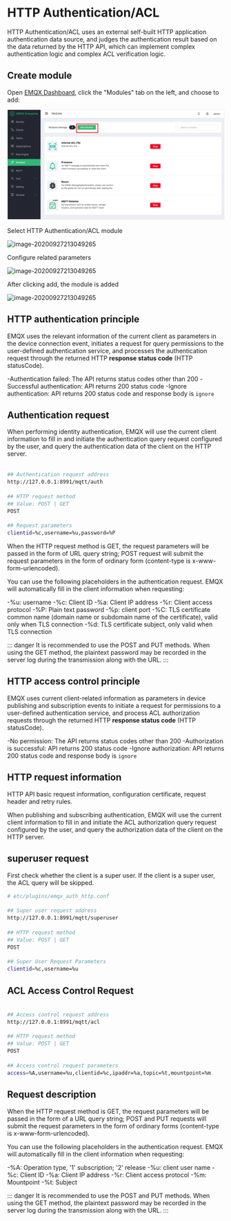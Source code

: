 # HTTP Authentication/ACL

HTTP Authentication/ACL uses an external self-built HTTP application authentication data source, and judges the authentication result based on the data returned by the HTTP API, which can implement complex authentication logic and complex ACL verification logic.

## Create module

Open [EMQX Dashboard](http://127.0.0.1:18083/#/modules), click the "Modules" tab on the left, and choose to add:

![image-20200927213049265](./assets/modules.png)

Select HTTP Authentication/ACL module

![image-20200927213049265](./assets/auth_http2.png)

Configure related parameters

![image-20200927213049265](./assets/auth_http3.png)

After clicking add, the module is added

![image-20200927213049265](./assets/auth_http4.png)


## HTTP authentication principle

EMQX uses the relevant information of the current client as parameters in the device connection event, initiates a request for query permissions to the user-defined authentication service, and processes the authentication request through the returned HTTP **response status code** (HTTP statusCode).

 -Authentication failed: The API returns status codes other than 200
 -Successful authentication: API returns 200 status code
 -Ignore authentication: API returns 200 status code and response body is `ignore`


## Authentication request

When performing identity authentication, EMQX will use the current client information to fill in and initiate the authentication query request configured by the user, and query the authentication data of the client on the HTTP server.

```bash

## Authentication request address
http://127.0.0.1:8991/mqtt/auth

## HTTP request method
## Value: POST | GET
POST

## Request parameters
clientid=%c,username=%u,password=%P
```

When the HTTP request method is GET, the request parameters will be passed in the form of URL query string; POST request will submit the request parameters in the form of ordinary form (content-type is x-www-form-urlencoded).

You can use the following placeholders in the authentication request. EMQX will automatically fill in the client information when requesting:

-%u: username
-%c: Client ID
-%a: Client IP address
-%r: Client access protocol
-%P: Plain text password
-%p: client port
-%C: TLS certificate common name (domain name or subdomain name of the certificate), valid only when TLS connection
-%d: TLS certificate subject, only valid when TLS connection

::: danger
It is recommended to use the POST and PUT methods. When using the GET method, the plaintext password may be recorded in the server log during the transmission along with the URL.
:::


## HTTP access control principle

EMQX uses current client-related information as parameters in device publishing and subscription events to initiate a request for permissions to a user-defined authentication service, and process ACL authorization requests through the returned HTTP **response status code** (HTTP statusCode).

 -No permission: The API returns status codes other than 200
 -Authorization is successful: API returns 200 status code
 -Ignore authorization: API returns 200 status code and response body is `ignore`

## HTTP request information

HTTP API basic request information, configuration certificate, request header and retry rules.

When publishing and subscribing authentication, EMQX will use the current client information to fill in and initiate the ACL authorization query request configured by the user, and query the authorization data of the client on the HTTP server.

## superuser request

First check whether the client is a super user. If the client is a super user, the ACL query will be skipped.

```bash
# etc/plugins/emqx_auth_http.conf

## Super user request address
http://127.0.0.1:8991/mqtt/superuser

## HTTP request method
## Value: POST | GET
POST

## Super User Request Parameters
clientid=%c,username=%u
```

## ACL Access Control Request

```bash

## Access control request address
http://127.0.0.1:8991/mqtt/acl

## HTTP request method
## Value: POST | GET
POST

## Access control request parameters
access=%A,username=%u,clientid=%c,ipaddr=%a,topic=%t,mountpoint=%m

```

## Request description

When the HTTP request method is GET, the request parameters will be passed in the form of a URL query string; POST and PUT requests will submit the request parameters in the form of ordinary forms (content-type is x-www-form-urlencoded).

You can use the following placeholders in the authentication request. EMQX will automatically fill in the client information when requesting:

-%A: Operation type, '1' subscription; '2' release
-%u: client user name
-%c: Client ID
-%a: Client IP address
-%r: Client access protocol
-%m: Mountpoint
-%t: Subject

::: danger
It is recommended to use the POST and PUT methods. When using the GET method, the plaintext password may be recorded in the server log during the transmission along with the URL.
:::